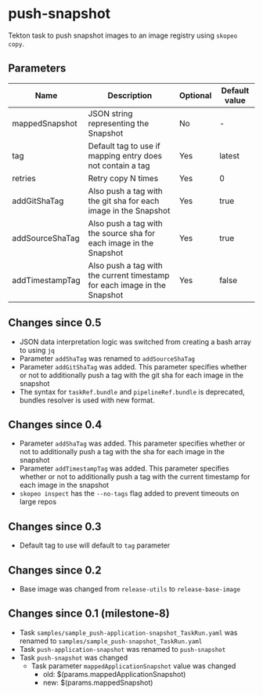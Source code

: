 # push-snapshot

Tekton task to push snapshot images to an image registry using `skopeo copy`.

## Parameters

| Name            | Description                                                                                     | Optional | Default value |
|-----------------|-------------------------------------------------------------------------------------------------|----------|---------------|
| mappedSnapshot  | JSON string representing the Snapshot                                                           | No       | -             |
| tag             | Default tag to use if mapping entry does not contain a tag                                      | Yes      | latest        |
| retries         | Retry copy N times                                                                              | Yes      | 0             |
| addGitShaTag    | Also push a tag with the git sha for each image in the Snapshot                                 | Yes      | true          |
| addSourceShaTag | Also push a tag with the source sha for each image in the Snapshot                              | Yes      | true          |
| addTimestampTag | Also push a tag with the current timestamp for each image in the Snapshot                       | Yes      | false         |

## Changes since 0.5
* JSON data interpretation logic was switched from creating a bash array to using `jq`
* Parameter `addShaTag` was renamed to `addSourceShaTag`
* Parameter `addGitShaTag` was added. This parameter specifies whether or not to additionally push a tag with the
  git sha for each image in the snapshot
* The syntax for `taskRef.bundle` and `pipelineRef.bundle` is deprecated,
  bundles resolver is used with new format.

## Changes since 0.4

* Parameter `addShaTag` was added. This parameter specifies whether or not to additionally push a tag with the
  sha for each image in the snapshot
* Parameter `addTimestampTag` was added. This parameter specifies whether or not to additionally push a tag with the
  current timestamp for each image in the snapshot
* `skopeo inspect` has the `--no-tags` flag added to prevent timeouts on large repos

## Changes since 0.3

* Default tag to use will default to `tag` parameter

## Changes since 0.2

* Base image was changed from `release-utils` to `release-base-image`

## Changes since 0.1 (milestone-8)

* Task `samples/sample_push-application-snapshot_TaskRun.yaml` was renamed to `samples/sample_push-snapshot_TaskRun.yaml`
* Task `push-application-snapshot` was renamed to `push-snapshot`
* Task `push-snapshot` was changed
  * Task parameter `mappedApplicationSnapshot` value was changed
    * old: $(params.mappedApplicationSnapshot)
    * new: $(params.mappedSnapshot)
